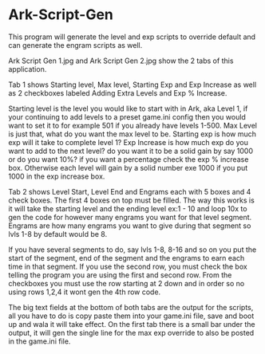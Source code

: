 # Ark-Script-Gen
This program will generate the level and exp scripts to override default and can generate the engram scripts as well.

Ark Script Gen 1.jpg and Ark Script Gen 2.jpg show the 2 tabs of this application.

Tab 1 shows Starting level, Max level, Starting Exp and Exp Increase as well as 2 checkboxes labeled Adding Extra Levels and Exp % Increase.

Starting level is the level you would like to start with in Ark, aka Level 1, if your continuing to add levels to a preset game.ini config
then you would want to set it to for example 501 if you already have levels 1-500. Max Level is just that, what do you want the max level to be.
Starting exp is how much exp will it take to complete level 1? Exp Increase is how much exp do you want to add to the next level? do you want it
to be a solid gain by say 1000 or do you want 10%? if you want a percentage check the exp % increase box. Otherwise each level will gain
by a solid number exe 1000 if you put 1000 in the exp increase box.

Tab 2 shows Level Start, Level End and Engrams each with 5 boxes and 4 check boxes. The first 4 boxes on top must be filled. The way this
works is it will take the starting level and the ending level ex:1 - 10 and loop 10x to gen the code for however many engrams you want
for that level segment. Engrams are how many engrams you want to give during that segment so lvls 1-8 by default would be 8.

If you have several segments to do, say lvls 1-8, 8-16 and so on you put the start of the segment, end of the segment and the engrams to earn
each time in that segment. If you use the second row, you must check the box telling the program you are using the first and second row.
From the checkboxes you must use the row starting at 2 down and in order so no using rows 1,2,4 it wont gen the 4th row code.

The big text fields at the bottom of both tabs are the output for the scripts, all you have to do is copy paste them into your game.ini
file, save and boot up and wala it will take effect. On the first tab there is a small bar under the output, it will gen the single line for
the max exp override to also be posted in the game.ini file.
